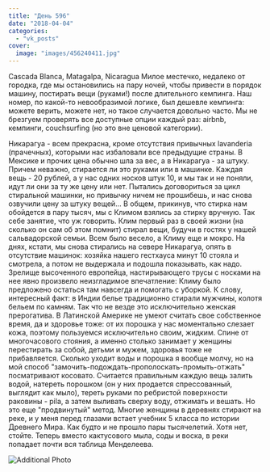 ```yaml
---
title: "День 596"
date: "2018-04-04"
categories: 
  - "vk_posts"
cover:
  image: "images/456240411.jpg"
---
```


Cascada Blanca, Matagalpa, Nicaragua Милое местечко, недалеко от городка, где мы остановились на пару ночей, чтобы привести в порядок машину, постирать вещи (руками!) после длительного кемпинга. Наш номер, по какой-то невообразимой логике, был дешевле кемпинга: можете верить, можете нет, но такое случается довольно часто. Мы не брезгуем проверять все доступные опции каждый раз: airbnb, кемпинги, couchsurfing (но это вне ценовой категории).

<!--more-->

Никарагуа - всем прекрасна, кроме отсутствия привычных lavanderia (прачечных), которыми нас избаловали все предыдущие страны. В Мексике и прочих цена обычно шла за вес, а в Никарагуа - за штуку. Причем неважно, стирается ли это руками или в машинке. Каждая вещь - 20 рублей, а у нас одних носков штук 10, и мы так и не поняли, идут ли они за ту же цену или нет. Пытались договориться за цикл стиральной машинки, но привычку ничем не прошибешь, и нас снова озвучили цену за штуку вещей... В общем, прикинув, что стирка нам обойдется в пару тысяч, мы с Климом взялись за стирку вручную. Так себе занятие, что уж говорить. Клим первый раз в своей жизни (на сколько он сам об этом помнит) стирал вещи, будучи в гостях у нашей сальвадорской семьи. Всем было весело, а Климу еще и мокро. На днях, кстати, мы снова стирались на севере Никарагуа, опять в отсутствие машинок: хозяйка нашего гестхауса минут 10 стояла и смотрела, а потом не выдержала и подошла показывать, как надо. Зрелище высоченного европейца, настирывающего трусы с носками на нее явно произвело неизгладимое впечатление: Климу было предложено остаться там навсегда и помогать с уборкой. К слову, интересный факт: в Индии белье традиционно стирали мужчины, колотя бельем по камням. Так что не везде это исключительно женская прерогатива. В Латинской Америке не умеют считать свое собственное время, да и здоровье тоже: от их порошка у нас моментально слезает кожа, поэтому пользуемся исключительно своим, жидким. Спине от многочасового стояния, а именно столько занимает у женщины перестирать за собой, детьми и мужем, здоровья тоже не прибавляется. Сколько уходит воды и порошка я вообще молчу, но на мой способ "замочить-подождать-прополоскать-промыть-отжать" посматривают косовато. Считается правильным каждую вещь залить водой, натереть порошком (он у них продается спрессованный, выглядит как мыло), тереть руками по ребристой поверхности раковины - pila, а затем выливать сверху воду, отжимать и вешать. Но это еще "продвинутый" метод. Многие женщины в деревнях стирают на реке, и у меня перед глазами встает учебник 5 класса по истории Древнего Мира. Как будто и не прошло пары тысячелетий. Хотя нет, стойте. Теперь вместо кактусового мыла, соды и воска, в реки попадает почти вся таблица Менделеева.

![Additional Photo](https://vodpop.ru/wp-content/uploads/2023/07/456240412.jpg)
